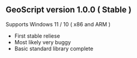 GeoScript version 1.0.0 ( Stable )
------------------------------------
Supports Windows 11 / 10 ( x86 and ARM )

* First stable reliese
* Most likely very buggy
* Basic standard library complete